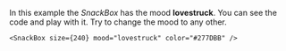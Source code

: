 In this example the _SnackBox_ has the mood <b>lovestruck</b>. You can see the code and play with it. Try to change the mood to any other.

```
<SnackBox size={240} mood="lovestruck" color="#277DBB" />
```
